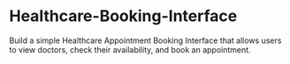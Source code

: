 # Healthcare-Booking-Interface
Build a simple Healthcare Appointment Booking Interface that allows users to view doctors, check their availability, and book an appointment.
